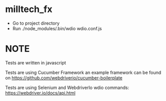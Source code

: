 # milltech_fx

- Go to project directory
- Run ./node_modules/.bin/wdio wdio.conf.js  

# NOTE
Tests are written in javascript

Tests are using Cucumber Framework an example framework can be found on https://github.com/webdriverio/cucumber-boilerplate

Tests are using Selenium and WebdriverIo wdio commands: https://webdriver.io/docs/api.html
